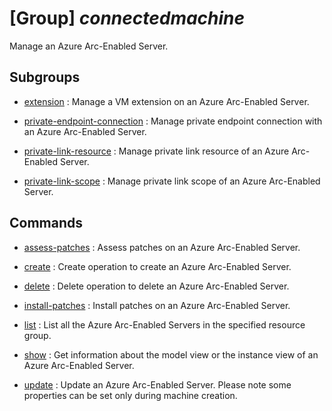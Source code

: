 # [Group] _connectedmachine_

Manage an Azure Arc-Enabled Server.

## Subgroups

- [extension](/Commands/connectedmachine/extension/readme.md)
: Manage a VM extension on an Azure Arc-Enabled Server.

- [private-endpoint-connection](/Commands/connectedmachine/private-endpoint-connection/readme.md)
: Manage private endpoint connection with an Azure Arc-Enabled Server.

- [private-link-resource](/Commands/connectedmachine/private-link-resource/readme.md)
: Manage private link resource of an Azure Arc-Enabled Server.

- [private-link-scope](/Commands/connectedmachine/private-link-scope/readme.md)
: Manage private link scope of an Azure Arc-Enabled Server.

## Commands

- [assess-patches](/Commands/connectedmachine/_assess-patches.md)
: Assess patches on an Azure Arc-Enabled Server.

- [create](/Commands/connectedmachine/_create.md)
: Create operation to create an Azure Arc-Enabled Server.

- [delete](/Commands/connectedmachine/_delete.md)
: Delete operation to delete an Azure Arc-Enabled Server.

- [install-patches](/Commands/connectedmachine/_install-patches.md)
: Install patches on an Azure Arc-Enabled Server.

- [list](/Commands/connectedmachine/_list.md)
: List all the Azure Arc-Enabled Servers in the specified resource group.

- [show](/Commands/connectedmachine/_show.md)
: Get information about the model view or the instance view of an Azure Arc-Enabled Server.

- [update](/Commands/connectedmachine/_update.md)
: Update an Azure Arc-Enabled Server. Please note some properties can be set only during machine creation.
